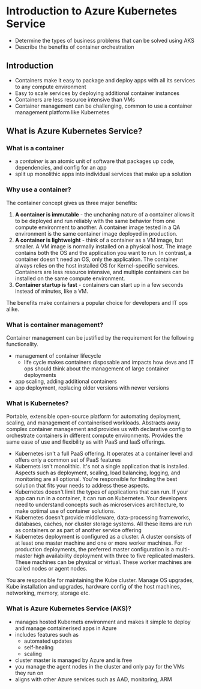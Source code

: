 # Introduction to Azure Kubernetes Service

- Determine the types of business problems that can be solved using AKS
- Describe the benefits of container orchestration


## Introduction

- Containers make it easy to package and deploy apps with all its services to any compute environment
- Easy to scale services by deploying additional container instances
- Containers are less resource intensive than VMs
- Container management can be challenging, common to use a container management platform like Kubernetes


## What is Azure Kubernetes Service?

### What is a container

- a *container* is an atomic unit of software that packages up code, dependencies, and config for an app
- split up monolithic apps into individual services that make up a solution


### Why use a container?

The container concept gives us three major benefits:

1. **A container is immutable** - the unchaning nature of a container allows it to be deployed and run reliably with the same behavior from one compute environment to another. A container image tested in a QA environment is the same container image deployed in production.
2. **A container is lightweight** - think of a container as a VM image, but smaller. A VM image is normally installed on a physical host. The image contains both the OS and the application you want to run. In contrast, a container doesn't need an OS, only the application. The container always relies on the host installed OS for Kernel-specific services. Containers are less resource intensive, and multiple containers can be installed on the same compute environment.
3. **Container startup is fast** - containers can start up in a few seconds instead of minutes, like a VM.

The benefits make containers a popular choice for developers and IT ops alike.


### What is container management?

Container management can be justified by the requirement for the following functionality.

- management of container lifecycle
    - life cycle makes containers disposable and impacts how devs and IT ops should think about the management of large container deployments
- app scaling, adding additional containers
- app deployment, replacing older versions with newer versions


### What is Kubernetes?

Portable, extensible open-source platform for automating deployment, scaling, and management of containerised workloads. Abstracts away complex container management and provides us with declarative config to orchestrate containers in different compute environments. Provides the same ease of use and flexibility as with PaaS and IaaS offerings.

- Kubernetes isn't a full PaaS offering. It operates at a container level and offers only a common set of PaaS features
- Kubernets isn't monolithic. It's not a single application that is installed. Aspects such as deployment, scaling, load balancing, logging, and monitoring are all optional. You're responsible for finding the best solution that fits your needs to address these aspects.
- Kubernetes doesn't limit the types of applications that can run. If your app can run in a container, it can run on Kubernetes. Your developers need to understand concepts such as microservices architecture, to make optimal use of container solutions.
- Kubernetes doesn't provide middleware, data-processing frameworks, databases, caches, nor cluster storage systems. All these items are run as containers or as part of another service offering
- Kubernetes deployment is configured as a cluster. A cluster consists of at least one master machine and one or more worker machines. For production deployments, the preferred master configuration is a multi-master high availability deployment with three to five replicated masters. These machines can be physical or virtual. These worker machines are called nodes or agent nodes.

You are responsible for maintaining the Kube cluster. Manage OS upgrades, Kube installation and upgrades, hardware config of the host machines, networking, memory, storage etc.


### What is Azure Kubernetes Service (AKS)?

- manages hosted Kubernets environment and makes it simple to deploy and manage containerised apps in Azure
- includes features such as 
    - automated updates
    - self-healing
    - scaling
- cluster master is managed by Azure and is free
- you manage the agent nodes in the cluster and only pay for the VMs they run on
- aligns with other Azure services such as AAD, monitoring, ARM



